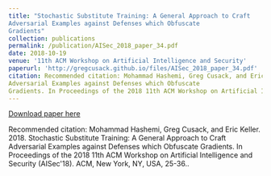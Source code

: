 ```yaml
---
title: "Stochastic Substitute Training: A General Approach to Craft
Adversarial Examples against Defenses which Obfuscate
Gradients"
collection: publications
permalink: /publication/AISec_2018_paper_34.pdf
date: 2018-10-19
venue: '11th ACM Workshop on Artificial Intelligence and Security'
paperurl: 'http://gregcusack.github.io/files/AISec_2018_paper_34.pdf'
citation: Recommended citation: Mohammad Hashemi, Greg Cusack, and Eric Keller. 2018. Stochastic Substitute Training: A General Approach to Craft
Adversarial Examples against Defenses which Obfuscate
Gradients. In Proceedings of the 2018 11th ACM Workshop on Artificial Intelligence and Security (AISec'18). ACM, New York, NY, USA, 25-36.''
---
```


<a href='http://academicpages.github.io/files/AISec_2018_paper_34.pdf'>Download paper here</a>

Recommended citation: Mohammad Hashemi, Greg Cusack, and Eric Keller. 2018. Stochastic Substitute Training: A General Approach to Craft
Adversarial Examples against Defenses which Obfuscate
Gradients. In Proceedings of the 2018 11th ACM Workshop on Artificial Intelligence and Security (AISec'18). ACM, New York, NY, USA, 25-36..